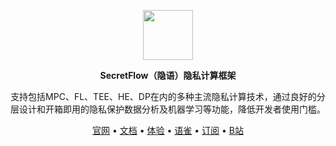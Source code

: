 <p align="center"><img src="https://raw.githubusercontent.com/secretflow/.github/main/profile/logo.svg" height="80" /></p>

<p align="center"><strong>SecretFlow（隐语）隐私计算框架</strong></p>

<p align="center">支持包括MPC、FL、TEE、HE、DP在内的多种主流隐私计算技术，通过良好的分层设计和开箱即用的隐私保护数据分析及机器学习等功能，降低开发者使用门槛。</p>

<p align="center"><a href="https://www.secretflow.org.cn">官网</a> • <a href="https://www.secretflow.org.cn/docs/">文档</a> • <a href="https://survey.alipay.com/apps/zhiliao/FdC-vTsPM">体验</a>  • <a href="https://www.yuque.com/secret-flow/admin">语雀</a> • <a href="https://secretflow.zhubai.love">订阅</a> • <a href="https://space.bilibili.com/2073575923">B站</a></p>

